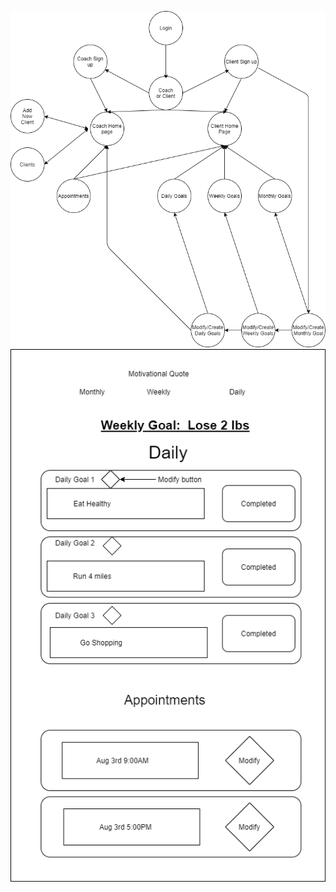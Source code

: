 ![Diagram](https://github.com/forexsnyder/Accountability/blob/master/Images/App%20Diagram.png)
![Client](https://github.com/forexsnyder/Accountability/blob/master/Images/Client%20Landingpage.png)
